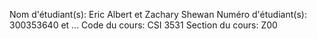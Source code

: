 Nom d'étudiant(s): Eric Albert et Zachary Shewan
Numéro d'étudiant(s): 300353640 et ...
Code du cours: CSI 3531
Section du cours: Z00
